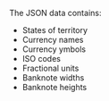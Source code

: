 The JSON data contains: 
- States of territory
- Currency names
- Currency ymbols
- ISO codes
- Fractional units
- Banknote widths
- Banknote heights
